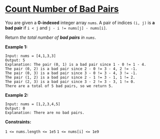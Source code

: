 [Count Number of Bad Pairs](https://leetcode.com/problems/count-number-of-bad-pairs)
===
You are given a **0-indexed** integer array `nums`. A pair of indices `(i, j)` is **a bad pair** if `i < j` and
`j - i != nums[j] - nums[i]`.

Return _the total number of **bad pairs** in `nums`_.

**Example 1:**

```text
Input: nums = [4,1,3,3]
Output: 5
Explanation: The pair (0, 1) is a bad pair since 1 - 0 != 1 - 4.
The pair (0, 2) is a bad pair since 2 - 0 != 3 - 4, 2 != -1.
The pair (0, 3) is a bad pair since 3 - 0 != 3 - 4, 3 != -1.
The pair (1, 2) is a bad pair since 2 - 1 != 3 - 1, 1 != 2.
The pair (2, 3) is a bad pair since 3 - 2 != 3 - 3, 1 != 0.
There are a total of 5 bad pairs, so we return 5.
```

**Example 2:**

```text
Input: nums = [1,2,3,4,5]
Output: 0
Explanation: There are no bad pairs.
```

**Constraints:**

`1 <= nums.length <= 1e5`
`1 <= nums[i] <= 1e9`


